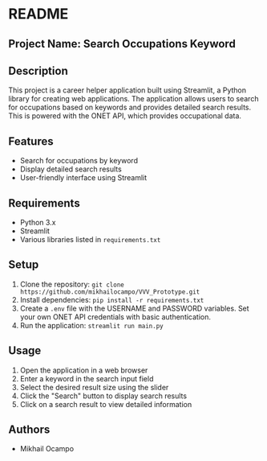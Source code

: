 # README

## Project Name: Search Occupations Keyword

## Description
This project is a career helper application built using Streamlit, a Python library for creating web applications. The application allows users to search for occupations based on keywords and provides detailed search results. This is powered with the ONET API, which provides occupational data. 

## Features
* Search for occupations by keyword
* Display detailed search results
* User-friendly interface using Streamlit

## Requirements
* Python 3.x
* Streamlit
* Various libraries listed in `requirements.txt`

## Setup
1. Clone the repository: `git clone https://github.com/mikhailocampo/VVV_Prototype.git`
2. Install dependencies: `pip install -r requirements.txt`
3. Create a `.env` file with the USERNAME and PASSWORD variables. Set your own ONET API credentials with basic authentication.
4. Run the application: `streamlit run main.py`

## Usage
1. Open the application in a web browser
2. Enter a keyword in the search input field
3. Select the desired result size using the slider
4. Click the "Search" button to display search results
5. Click on a search result to view detailed information


## Authors
* Mikhail Ocampo
